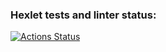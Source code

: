 ### Hexlet tests and linter status:
[![Actions Status](https://github.com/Rodtskjegg/frontend-project-44/actions/workflows/hexlet-check.yml/badge.svg)](https://github.com/Rodtskjegg/frontend-project-44/actions)